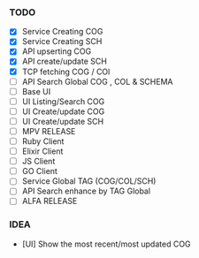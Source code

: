 ### TODO

- [x] Service Creating COG
- [x] Service Creating SCH
- [x] API upserting COG
- [x] API create/update SCH
- [x] TCP fetching COG / COl
- [ ] API Search Global COG , COL & SCHEMA
- [ ] Base UI
- [ ] UI Listing/Search COG
- [ ] UI Create/update COG
- [ ] UI Create/update SCH
- [ ] MPV RELEASE
- [ ] Ruby Client
- [ ] Elixir Client
- [ ] JS Client
- [ ] GO Client
- [ ] Service Global TAG (COG/COL/SCH)
- [ ] API Search enhance by TAG Global
- [ ] ALFA RELEASE

### IDEA
- [UI] Show the most recent/most updated COG